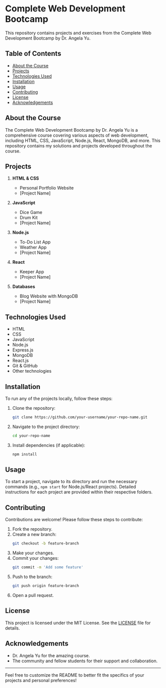 
# Complete Web Development Bootcamp

This repository contains projects and exercises from the Complete Web Development Bootcamp by Dr. Angela Yu.

## Table of Contents

- [About the Course](#about-the-course)
- [Projects](#projects)
- [Technologies Used](#technologies-used)
- [Installation](#installation)
- [Usage](#usage)
- [Contributing](#contributing)
- [License](#license)
- [Acknowledgements](#acknowledgements)

## About the Course

The Complete Web Development Bootcamp by Dr. Angela Yu is a comprehensive course covering various aspects of web development, including HTML, CSS, JavaScript, Node.js, React, MongoDB, and more. This repository contains my solutions and projects developed throughout the course.

## Projects

1. **HTML & CSS**
   - Personal Portfolio Website
   - [Project Name]

2. **JavaScript**
   - Dice Game
   - Drum Kit
   - [Project Name]

3. **Node.js**
   - To-Do List App
   - Weather App
   - [Project Name]

4. **React**
   - Keeper App
   - [Project Name]

5. **Databases**
   - Blog Website with MongoDB
   - [Project Name]

## Technologies Used

- HTML
- CSS
- JavaScript
- Node.js
- Express.js
- MongoDB
- React.js
- Git & GitHub
- Other technologies

## Installation

To run any of the projects locally, follow these steps:

1. Clone the repository:
   ```bash
   git clone https://github.com/your-username/your-repo-name.git
   ```
2. Navigate to the project directory:
   ```bash
   cd your-repo-name
   ```
3. Install dependencies (if applicable):
   ```bash
   npm install
   ```

## Usage

To start a project, navigate to its directory and run the necessary commands (e.g., `npm start` for Node.js/React projects). Detailed instructions for each project are provided within their respective folders.

## Contributing

Contributions are welcome! Please follow these steps to contribute:

1. Fork the repository.
2. Create a new branch:
   ```bash
   git checkout -b feature-branch
   ```
3. Make your changes.
4. Commit your changes:
   ```bash
   git commit -m 'Add some feature'
   ```
5. Push to the branch:
   ```bash
   git push origin feature-branch
   ```
6. Open a pull request.

## License

This project is licensed under the MIT License. See the [LICENSE](LICENSE) file for details.

## Acknowledgements

- Dr. Angela Yu for the amazing course.
- The community and fellow students for their support and collaboration.

---

Feel free to customize the README to better fit the specifics of your projects and personal preferences!

